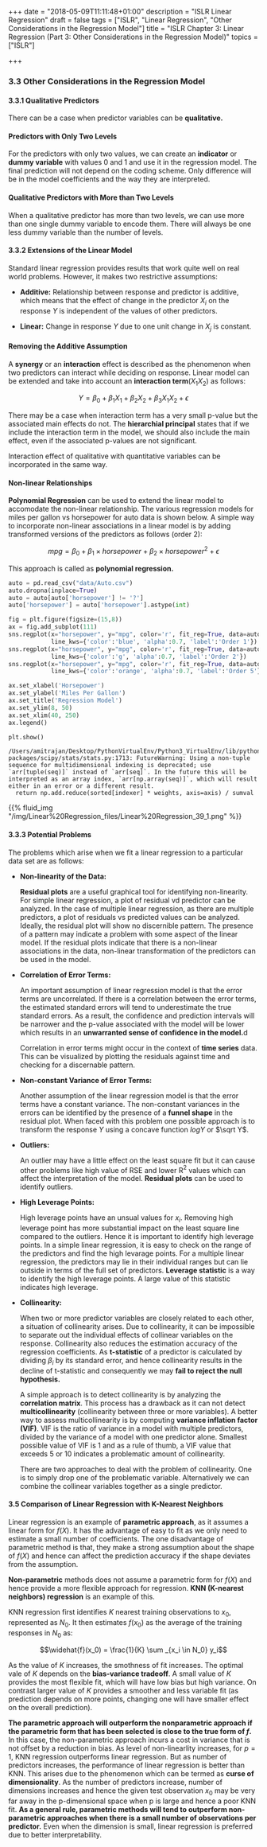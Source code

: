 +++
date = "2018-05-09T11:11:48+01:00"
description = "ISLR Linear Regression"
draft = false
tags = ["ISLR", "Linear Regression", "Other Considerations in the Regression Model"]
title = "ISLR Chapter 3: Linear Regression (Part 3: Other Considerations in the Regression Model)"
topics = ["ISLR"]

+++


### 3.3 Other Considerations in the Regression Model

#### 3.3.1 Qualitative Predictors

There can be a case when predictor variables can be <b>qualitative.</b>

#### Predictors with Only Two Levels

For the predictors with only two values, we can create an <b>indicator</b> or <b>dummy variable</b> with values 0 and 1 and use it in the regression model. The final prediction will not depend on the coding scheme. Only difference will be in the model coefficients and the way they are interpreted.

#### Qualitative Predictors with More than Two Levels

When a qualitative predictor has more than two levels, we can use more than one single dummy variable to encode them. There will always be one less dummy variable than the number of levels.

#### 3.3.2 Extensions of the Linear Model

Standard linear regression provides results that work quite well on real world problems. However, it makes two restrictive assumptions:

 - <b>Additive:</b> Relationship between response and predictor is additive, which means that the effect of change in the predictor $X_i$ on the response $Y$ is independent of the values of other predictors.


 - <b>Linear:</b> Change in response $Y$ due to one unit change in $X_j$ is constant.

#### Removing the Additive Assumption

A <b>synergy</b> or an <b>interaction</b> effect is described as the phenomenon when two predictors can interact while deciding on response. Linear model can be extended and take into account an <b>interaction term</b>($X_1X_2$) as follows:

$$Y = \beta_0 + \beta_1X_1 + \beta_2X_2 + \beta_3X_1X_2 + \epsilon$$

There may be a case when interaction term has a very small p-value but the associated main effects do not. The <b>hierarchial principal</b> states that if we include the interaction term in the model, we should also include the main effect, even if the associated p-values are not significant.

Interaction effect of qualitative with quantitative variables can be incorporated in the same way.

#### Non-linear Relationships

<b>Polynomial Regression</b> can be used to extend the linear model to accomodate the non-linear relationship. The various regression models for miles per gallon vs horsepower for auto data is shown below. A simple way to incorporate non-linear associations in a linear model is by adding transformed versions of the predictors as follows (order 2):

$$mpg = \beta_0 + \beta_1 \times horsepower + \beta_2 \times horsepower^2 + \epsilon $$

This approach is called as <b>polynomial regression.</b>


```python
auto = pd.read_csv("data/Auto.csv")
auto.dropna(inplace=True)
auto = auto[auto['horsepower'] != '?']
auto['horsepower'] = auto['horsepower'].astype(int)

fig = plt.figure(figsize=(15,8))
ax = fig.add_subplot(111)
sns.regplot(x="horsepower", y="mpg", color='r', fit_reg=True, data=auto, order=1, scatter_kws={'alpha':0.1},
            line_kws={'color':'blue', 'alpha':0.7, 'label':'Order 1'})
sns.regplot(x="horsepower", y="mpg", color='r', fit_reg=True, data=auto, order=2, scatter_kws={'alpha':0.1},
            line_kws={'color':'g', 'alpha':0.7, 'label':'Order 2'})
sns.regplot(x="horsepower", y="mpg", color='r', fit_reg=True, data=auto, order=5, scatter_kws={'alpha':0.1},
            line_kws={'color':'orange', 'alpha':0.7, 'label':'Order 5'})

ax.set_xlabel('Horsepower')
ax.set_ylabel('Miles Per Gallon')
ax.set_title('Regression Model')
ax.set_ylim(8, 50)
ax.set_xlim(40, 250)
ax.legend()

plt.show()
```

    /Users/amitrajan/Desktop/PythonVirtualEnv/Python3_VirtualEnv/lib/python3.6/site-packages/scipy/stats/stats.py:1713: FutureWarning: Using a non-tuple sequence for multidimensional indexing is deprecated; use `arr[tuple(seq)]` instead of `arr[seq]`. In the future this will be interpreted as an array index, `arr[np.array(seq)]`, which will result either in an error or a different result.
      return np.add.reduce(sorted[indexer] * weights, axis=axis) / sumval

{{% fluid_img "/img/Linear%20Regression_files/Linear%20Regression_39_1.png" %}}



#### 3.3.3 Potential Problems

The problems which arise when we fit a linear regression to a particular data set are as follows:

 - <b>Non-linearity of the Data:</b>

    <b>Residual plots</b> are a useful graphical tool for identifying non-linearity. For simple linear regression, a plot of residual vd predictor can be analyzed. In the case of multiple linear regression, as there are multiple predictors, a plot of residuals vs predicted values can be analyzed. Ideally, the residual plot will show no discernible pattern. The presence of a pattern may indicate a problem with some aspect of the linear model. If the residual plots indicate that there is a non-linear associations in the data, non-linear transformation of the predictors can be used in the model.


 - <b>Correlation of Error Terms:</b>

    An important assumption of linear regression model is that the error terms are uncorrelated. If there is a correlation between the error terms, the estimated standard errors will tend to underestimate the true standard errors. As a result, the confidence and prediction intervals will be narrower and the p-value associated with the model will be lower which results in an <b>unwarranted sense of confidence in the model.</b>d

    Correlation in error terms might occur in the context of <b>time series</b> data. This can be visualized by plotting the residuals against time and checking for a discernable pattern.


 - <b>Non-constant Variance of Error Terms:</b>

     Another assumption of the linear regression model is that the error terms have a constant variance. The non-constant variances in the errors can be identified by the presence of a <b>funnel shape</b> in the residual plot. When faced with this problem one possible approach is to transform the response $Y$ using a concave function $logY$ or $\sqrt Y$.


 - <b>Outliers:</b>

     An outlier may have a little effect on the least square fit but it can cause other problems like high value of RSE and lower R$^2$ values which can affect the interpretation of the model. <b>Residual plots</b> can be used to identify outliers.


 - <b>High Leverage Points:</b>

     High leverage points have an unsual values for $x_i$. Removing high leverage point has more substantial impact on the least square line compared to the outliers. Hence it is important to identify high leverage points. In a simple linear regression, it is easy to check on the range of the predictors and find the high levarage points. For a multiple linear regression, the predictors may lie in their individual ranges but can lie outside in terms of the full set of predictors. <b>Leverage statistic</b> is a way to identify the high leverage points. A large value of this statistic indicates high leverage.


 - <b>Collinearity:</b>

     When two or more predictor variables are closely related to each other, a situation of collinearity arises. Due to collinearity, it can be impossible to separate out the individual effects of collinear variables on the response. Collinearity also reduces the estimation accuracy of the regression coefficients. As <b>t-statistic</b> of a predictor is calculated by dividing $\beta_i$ by its standard error, and hence collinearity results in the decline of t-statistic and consequently we may <b>fail to reject the null hypothesis.</b>

     A simple approach is to detect collinearity is by analyzing the <b>correlation matrix</b>. This process has a drawback as it can not detect <b>multicollinearity</b> (collinearity between three or more variables). A better way to assess multicollinearity is by computing <b>variance inflation factor (VIF)</b>. VIF is the ratio of variance in a model with multiple predictors, divided by the variance of a model with one predictor alone. Smallest possible value of VIF is 1 and as a rule of thumb, a VIF value that exceeds 5 or 10 indicates a problematic amount of collinearity.

     There are two approaches to deal with the problem of collinearity. One is to simply drop one of the problematic variable. Alternatively we can combine the collinear variables together as a single predictor.

#### 3.5 Comparison of Linear Regression with K-Nearest Neighbors

Linear regression is an example of <b>parametric approach</b>, as it assumes a linear form for $f(X)$. It has the advantage of easy to fit as we only need to estimate a small number of coefficients. The one disadvantage of parametric method is that, they make a strong assumption about the shape of $f(X)$ and hence can affect the prediction accuracy if the shape deviates from the assumption.

<b>Non-parametric</b> methods does not assume a parametric form for $f(X)$ and hence provide a more flexible approach for regression. <b>KNN (K-nearest neighbors) regression</b> is an example of this.

KNN regression first identifies $K$ nearest training observations to $x_0$, represented as $N_0$. It then estimates $f(x_0)$ as the average of the training responses in $N_0$ as:

$$\widehat{f}(x_0) = \frac{1}{K} \sum _{x_i \in N_0} y_i$$

As the value of $K$ increases, the smothness of fit increases. The optimal vale of $K$ depends on the <b>bias-variance tradeoff</b>. A small value of $K$ provides the most flexible fit, which will have low bias but high variance. On contrast larger value of $K$ provides a smoother and less variable fit (as prediction depends on more points, changing one will have smaller effect on the overall prediction).

<b>The parametric approach will outperform the nonparametric approach if the parametric form that has been selected is close to the true form of $f$.</b> In this case, the non-parametric approach incurs a cost in variance that is not offset by a reduction in bias. As level of non-linearlity increases, for $p=1$, KNN regression outperforms linear regression. But as number of predictors increases, the performance of linear regression is better than KNN. This arises due to the phenomenon which can be termed as <b>curse of dimensionality</b>. As the number of predictors increase, number of dimensions increases and hence the given test observation $x_0$ may be very far away in the p-dimensional space when p is large and hence a poor KNN fit. <b>As a general rule, parametric methods will tend to outperform non-parametric approaches when there is a small number of observations per predictor.</b> Even when the dimension is small, linear regression is preferred due to better interpretability.
